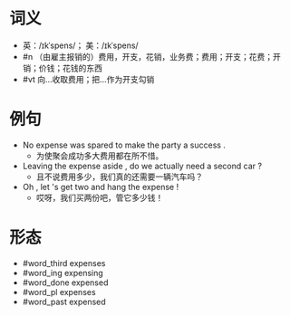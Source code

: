 # 词义
- 英：/ɪkˈspens/； 美：/ɪkˈspens/
- #n （由雇主报销的）费用，开支，花销，业务费；费用；开支；花费；开销；价钱；花钱的东西
- #vt 向…收取费用；把…作为开支勾销
# 例句
- No expense was spared to make the party a success .
	- 为使聚会成功多大费用都在所不惜。
- Leaving the expense aside , do we actually need a second car ?
	- 且不说费用多少，我们真的还需要一辆汽车吗？
- Oh , let 's get two and hang the expense !
	- 哎呀，我们买两份吧，管它多少钱！
# 形态
- #word_third expenses
- #word_ing expensing
- #word_done expensed
- #word_pl expenses
- #word_past expensed
